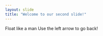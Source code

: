 ```yaml
---
layout: slide
title: "Welcome to our second slide!"
---
```

Float like  a man
Use the left arrow to go back!
